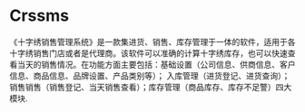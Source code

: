 # Crssms
 《十字绣销售管理系统》是一款集进货、销售、库存管理于一体的软件，适用于各十字绣销售门店或者是代理商。该软件可以准确的计算十字绣库存，也可以快速查看当天的销售情况。在功能方面主要包括：基础设置（公司信息、供商信息、客户信息、商品信息、品牌设置、产品类别等）； 入库管理（进货登记、进货查询）；销售销售（销售登记、当天销售查看）；库存管理（商品库存、库存不足警）四大模块.
